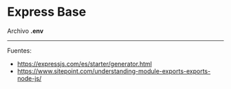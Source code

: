 # Express Base


Archivo <b>.env</b>


---

Fuentes:

+ https://expressjs.com/es/starter/generator.html
+ https://www.sitepoint.com/understanding-module-exports-exports-node-js/
